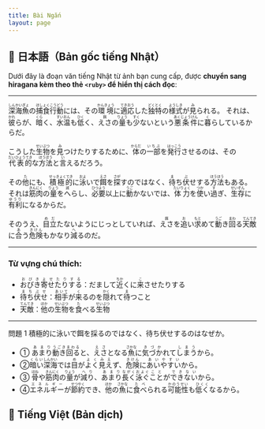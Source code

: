 ```yaml
---
title: Bài Ngắn 
layout: page
---
```


## 📖 日本語（Bản gốc tiếng Nhật）

Dưới đây là đoạn văn tiếng Nhật từ ảnh bạn cung cấp, được **chuyển sang hiragana kèm theo thẻ `<ruby>` để hiển thị cách đọc**:

---

<ruby>深海魚<rt>しんかいぎょ</rt></ruby>の<ruby>捕食行動<rt>ほしょくこうどう</rt></ruby>には、その<ruby>環境<rt>かんきょう</rt></ruby>に<ruby>適応<rt>てきおう</rt></ruby>した<ruby>独特<rt>どくとく</rt></ruby>の<ruby>様式<rt>ようしき</rt></ruby>が<ruby>見<rt>み</rt></ruby>られる。
それは、<ruby>彼<rt>かれ</rt></ruby>らが、<ruby>暗<rt>くら</rt></ruby>く、<ruby>水温<rt>すいおん</rt></ruby>も<ruby>低<rt>ひく</rt></ruby>く、<ruby>えさ<rt>餌</rt></ruby>の<ruby>量<rt>りょう</rt></ruby>も<ruby>少<rt>すく</rt></ruby>ないという<ruby>悪条件<rt>あくじょうけん</rt></ruby>に<ruby>暮<rt>く</rt></ruby>らしているからだ。

こうした<ruby>生物<rt>せいぶつ</rt></ruby>を<ruby>見<rt>み</rt></ruby>つけたりするために、<ruby>体<rt>からだ</rt></ruby>の<ruby>一部<rt>いちぶ</rt></ruby>を<ruby>発行<rt>はっこう</rt></ruby>させるのは、その<ruby>代表的<rt>だいひょうてき</rt></ruby>な<ruby>方法<rt>ほうほう</rt></ruby>と<ruby>言<rt>い</rt></ruby>えるだろう。

その<ruby>他<rt>た</rt></ruby>にも、<ruby>積極的<rt>せっきょくてき</rt></ruby>に<ruby>泳<rt>およ</rt></ruby>いで<ruby>餌<rt>えさ</rt></ruby>を<ruby>探<rt>さが</rt></ruby>すのではなく、<ruby>待<rt>ま</rt></ruby>ち<ruby>伏<rt>ぶ</rt></ruby>せする<ruby>方法<rt>ほうほう</rt></ruby>もある。
それは<ruby>筋肉<rt>きんにく</rt></ruby>の<ruby>量<rt>りょう</rt></ruby>を<ruby>へ<rt>減</rt></ruby>らし、<ruby>必要<rt>ひつよう</rt></ruby>以上に<ruby>動<rt>うご</rt></ruby>かないでは、<ruby>体力<rt>たいりょく</rt></ruby>を<ruby>使<rt>つか</rt></ruby>い<ruby>過<rt>す</rt></ruby>ぎ、<ruby>生存<rt>せいぞん</rt></ruby>に<ruby>有利<rt>ゆうり</rt></ruby>になるからだ。

そのうえ、<ruby>目立<rt>めだ</rt></ruby>たないようにじっとしていれば、<ruby>えさ<rt>餌</rt></ruby>を<ruby>追<rt>お</rt></ruby>い<ruby>求<rt>もと</rt></ruby>めて<ruby>動<rt>うご</rt></ruby>き<ruby>回<rt>まわ</rt></ruby>る<ruby>天敵<rt>てんてき</rt></ruby>に<ruby>合<rt>あ</rt></ruby>う<ruby>危険<rt>きけん</rt></ruby>もかなり<ruby>減<rt>へ</rt></ruby>るのだ。

---

### Từ vựng chú thích:

* <ruby>おびき寄せたりする<rt>おびきよせたりする</rt></ruby>：だまして<ruby>近<rt>ちか</rt></ruby>くに<ruby>来<rt>こ</rt></ruby>させたりする
* <ruby>待ち伏せ<rt>まちぶせ</rt></ruby>：<ruby>相手<rt>あいて</rt></ruby>が<ruby>来<rt>く</rt></ruby>るのを<ruby>隠<rt>かく</rt></ruby>れて<ruby>待<rt>ま</rt></ruby>つこと
* <ruby>天敵<rt>てんてき</rt></ruby>：<ruby>他<rt>ほか</rt></ruby>の<ruby>生物<rt>せいぶつ</rt></ruby>を<ruby>食<rt>た</rt></ruby>べる<ruby>生物<rt>せいぶつ</rt></ruby>

---

問題 1 積極的に泳いで餌を採るのではなく、待ち伏せするのはなぜか。

- ① <ruby>あまり<rt>あまり</rt></ruby><ruby>動き<rt>うごき</rt></ruby><ruby>回る<rt>まわる</rt></ruby>と、<ruby>えさ<rt>えさ</rt></ruby>となる<ruby>魚<rt>さかな</rt></ruby>に<ruby>気づか<rt>きづか</rt></ruby>れて<ruby>しまう<rt>しまう</rt></ruby>から。
- ②<ruby>暗い<rt>くらい</rt></ruby><ruby>深海<rt>しんかい</rt></ruby>では<ruby>目<rt>め</rt></ruby>が<ruby>よく<rt>よく</rt></ruby><ruby>見え<rt>みえ</rt></ruby>ず、<ruby>危険<rt>きけん</rt></ruby>に<ruby>あい<rt>あい</rt></ruby><ruby>やすい<rt>やすい</rt></ruby>から。
- ③ <ruby>骨<rt>ほね</rt></ruby>や<ruby>筋肉<rt>きんにく</rt></ruby>の<ruby>量<rt>りょう</rt></ruby>が<ruby>減り<rt>へり</rt></ruby>、<ruby>あまり<rt>あまり</rt></ruby><ruby>長く<rt>ながく</rt></ruby><ruby>泳ぐ<rt>およぐ</rt></ruby><ruby>こと<rt>こと</rt></ruby>が<ruby>でき<rt>でき</rt></ruby><ruby>ない<rt>ない</rt></ruby>から。
- ④<ruby>エネルギー<rt>エネルギー</rt></ruby>が<ruby>節約<rt>せつやく</rt></ruby>でき、<ruby>他<rt>ほか</rt></ruby>の<ruby>魚<rt>さかな</rt></ruby>に<ruby>食べ<rt>たべ</rt></ruby>られる<ruby>可能性<rt>かのうせい</rt></ruby>も<ruby>低く<rt>ひくく</rt></ruby>なるから。

## 📘 Tiếng Việt (Bản dịch)
